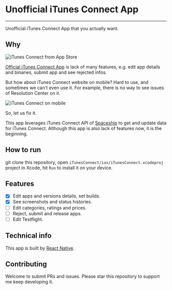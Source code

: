 # Unofficial iTunes Connect App
---

Unofficial iTunes Connect App that you actually want.
## Why
![iTunes Connect from App Store](http://i.imgur.com/J488ghM.jpg)

[Official iTunes Connect App](https://itunes.apple.com/tw/app/itunes-connect/id376771144?mt=8) is lack of many features, e.g. edit app details and binaries, submit app and see rejected infos.

But how about iTunes Connect website on mobile? Hard to use, and sometimes we can't even use it. For example, there is no way to see issues of Resolution Center on it.

![iTunes Connect on mobile](http://i.imgur.com/ySWWQRO.jpg)

So, let us fix it.

This app leverages iTunes Connect API of [Spaceship](https://github.com/fastlane/spaceship) to get and update data for iTunes Connect. Although this app is also lack of features now, it is the beginning.

## How to run

git clone this repository, open `iTunesConnect/ios/iTunesConnect.xcodeproj` project in Xcode, hit `Run` to install it on your device.

## Features

- [x] Edit apps and versions details, set builds.
- [x] See screenshots and status histories.
- [ ] Edit categories, ratings and prices.
- [ ] Reject, submit and release apps.
- [ ] Edit Testflight.

## Technical info

This app is built by [React Native](https://github.com/facebook/react-native).

## Contributing

Welcome to submit PRs and issues.
Please star this repository to support me keep developing it.
